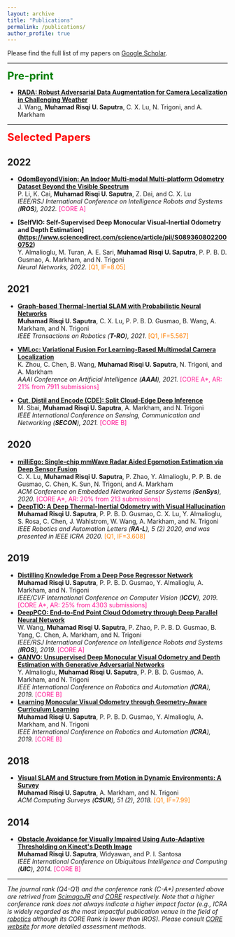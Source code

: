 ```yaml
---
layout: archive
title: "Publications"
permalink: /publications/
author_profile: true
---
```

Please find the full list of my papers on [Google Scholar](https://scholar.google.com/citations?user=7wZkVT8AAAAJ&hl=en).

------
<font size="5" color="green"><b>Pre-print</b></font>

- <b>[RADA: Robust Adversarial Data Augmentation for Camera Localization in Challenging Weather](https://arxiv.org/abs/2112.02469) </b> 
<br>  J. Wang, <b>Muhamad Risqi U. Saputra</b>, C. X. Lu, N. Trigoni, and A. Markham <br>

------
<font size="5" color="red"><b>Selected Papers</b></font>

2022
----
- <b>[OdomBeyondVision: An Indoor Multi-modal Multi-platform Odometry Dataset Beyond the Visible Spectrum](https://arxiv.org/pdf/2206.01589.pdf)</b> 
<br>  P. Li, K. Cai, <b>Muhamad Risqi U. Saputra</b>, Z. Dai, and C. X. Lu <br>
<i> IEEE/RSJ International Conference on Intelligence Robots and Systems (<b>IROS</b>), 2022. </i> <font color="#FF1493">[CORE A]</font>

- <b>[SelfVIO: Self-Supervised Deep Monocular Visual-Inertial Odometry and Depth Estimation] (https://www.sciencedirect.com/science/article/pii/S0893608022000752) </b> 
<br>  Y. Almalioglu, M. Turan, A. E. Sari, <b>Muhamad Risqi U. Saputra</b>, P. P. B. D. Gusmao, A. Markham, and N. Trigoni <br>
<i> Neural Networks, 2022. </i> <font color="#FF7F00">[Q1, IF=8.05]</font>


2021
----
- <b>[Graph-based Thermal-Inertial SLAM with Probabilistic Neural Networks](https://arxiv.org/abs/2104.07196) </b> 
<br><b>Muhamad Risqi U. Saputra</b>, C. X. Lu, P. P. B. D. Gusmao, B. Wang, A. Markham, and N. Trigoni <br>
<i> IEEE Transactions on Robotics (<b>T-RO</b>), 2021. </i> <font color="#FF7F00">[Q1, IF=5.567]</font>

- <b>[VMLoc: Variational Fusion For Learning-Based Multimodal Camera Localization](https://risqiutama.github.io/publication/vmloc_2021) </b> 
<br> K. Zhou, C. Chen, B. Wang, <b>Muhamad Risqi U. Saputra</b>, N. Trigoni, and A. Markham <br>
<i> AAAI Conference on Artificial Intelligence (<b>AAAI</b>), 2021. </i> <font color="#FF1493">[CORE A*, AR: 21% from 7911 submissions]</font>

- <b>[Cut, Distil and Encode (CDE): Split Cloud-Edge  Deep Inference](https://risqiutama.github.io/publication/cde_2021) </b> 
<br> M. Sbai, <b>Muhamad Risqi U. Saputra</b>, A. Markham, and N. Trigoni <br>
<i> IEEE International Conference on Sensing, Communication and Networking  (<b>SECON</b>), 2021. </i> <font color="#FF1493">[CORE B]</font>

2020
----
- <b>[milliEgo: Single-chip mmWave Radar Aided Egomotion Estimation via Deep Sensor Fusion](https://risqiutama.github.io/publication/milliego_2020) </b> 
<br> C. X. Lu, <b>Muhamad Risqi U. Saputra</b>, P. Zhao, Y. Almalioglu, P. P. B. de Gusmao, C. Chen, K. Sun, N. Trigoni, and A. Markham <br>
<i> ACM Conference on Embedded Networked Sensor Systems (<b>SenSys</b>), 2020. </i> <font color="#FF1493">[CORE A*, AR: 20% from 213 submissions]</font>
- <b>[DeepTIO: A Deep Thermal-Inertial Odometry with Visual Hallucination](https://risqiutama.github.io/publication/deeptio_ral_2020) </b> 
<br> <b>Muhamad Risqi U. Saputra</b>, P. P. B. D. Gusmao, C. X. Lu, Y. Almalioglu, S. Rosa, C. Chen, J. Wahlstrom, W. Wang, A. Markham, and N. Trigoni <br>
<i> IEEE Robotics and Automation Letters (<b>RA-L</b>), 5 (2) 2020, and was presented in IEEE ICRA 2020. </i> <font color="#FF7F00">[Q1, IF=3.608]</font> 

2019
----
- <b>[Distilling Knowledge From a Deep Pose Regressor Network](https://risqiutama.github.io/publication/iccv_2019) </b> 
<br> <b>Muhamad Risqi U. Saputra</b>, P. P. B. D. Gusmao, Y. Almalioglu, A. Markham, and N. Trigoni <br>
<i> IEEE/CVF International Conference on Computer Vision (<b>ICCV</b>), 2019. </i> <font color="#FF1493">[CORE A*, AR: 25% from 4303 submissions]</font>
- <b>[DeepPCO: End-to-End Point Cloud Odometry through Deep Parallel Neural Network](https://risqiutama.github.io/publication/deeppco_iros_2019) </b> 
<br> W. Wang, <b>Muhamad Risqi U. Saputra</b>, P. Zhao, P. P. B. D. Gusmao, B. Yang, C. Chen, A. Markham, and N. Trigoni <br>
<i> IEEE/RSJ International Conference on Intelligence Robots and Systems (<b>IROS</b>), 2019. </i> <font color="#FF1493">[CORE A]</font>
- <b>[GANVO: Unsupervised Deep Monocular Visual Odometry and Depth Estimation with Generative Adversarial Networks](https://risqiutama.github.io/publication/ganvo_icra_2019) </b> 
<br>  Y. Almalioglu, <b>Muhamad Risqi U. Saputra</b>, P. P. B. D. Gusmao, A. Markham, and N. Trigoni <br>
<i> IEEE International Conference on Robotics and Automation (<b>ICRA</b>), 2019. </i> <font color="#FF1493">[CORE B]</font>
- <b>[Learning Monocular Visual Odometry through Geometry-Aware Curriculum Learning](https://risqiutama.github.io/publication/clvo_icra_2019) </b> 
<br> <b>Muhamad Risqi U. Saputra</b>, P. P. B. D. Gusmao, Y. Almalioglu, A. Markham, and N. Trigoni <br>
<i> IEEE International Conference on Robotics and Automation (<b>ICRA</b>), 2019. </i> <font color="#FF1493">[CORE B]</font>

2018
----
- <b>[Visual SLAM and Structure from Motion in Dynamic Environments: A Survey](https://risqiutama.github.io/publication/csur_2018) </b> 
<br> <b>Muhamad Risqi U. Saputra</b>, A. Markham, and N. Trigoni <br>
<i> ACM Computing Surveys (<b>CSUR</b>), 51 (2), 2018. </i> <font color="#FF7F00">[Q1, IF=7.99]</font> 

2014
----
- <b>[Obstacle Avoidance for Visually Impaired Using Auto-Adaptive Thresholding on Kinect's Depth Image](https://risqiutama.github.io/publication/uic_2014) </b> 
<br> <b>Muhamad Risqi U. Saputra</b>, Widyawan, and P. I. Santosa <br>
<i> IEEE International Conference on Ubiquitous Intelligence and Computing (<b>UIC</b>), 2014. </i> <font color="#FF1493">[CORE B]</font>

-----
_The journal rank (Q4-Q1) and the conference rank (C-A*) presented above are retrived from [ScimagoJR](https://www.scimagojr.com/) and [CORE](http://portal.core.edu.au/conf-ranks/) respectively. Note that a higher conference rank does not always indicate a higher impact factor (e.g., ICRA is widely regarded as the most impactful publication venue in the field of [robotics](https://scholar.google.com/citations?view_op=top_venues&hl=en&vq=eng_robotics) although its CORE Rank is lower than IROS). Please consult [CORE website](http://www.core.edu.au/conference-portal) for more detailed assessment methods._
